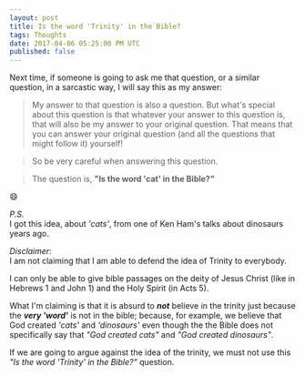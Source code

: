 ```yaml
---
layout: post
title: Is the word 'Trinity' in the Bible?
tags: Thoughts
date: 2017-04-06 05:25:00 PM UTC
published: false
---
```


<!-- April 7, 2017 01:25:00 AM Philippine Time -->

Next time, if someone is going to ask me that question, or a similar question, in a sarcastic way, I will say this as my answer:

<!--more-->

> My answer to that question is also a question. But what's special about this question is that whatever your answer to this question is, that will also be my answer to your original question. That means that you can answer your original question (and all the questions that might follow it) yourself!

> So be very careful when answering this question.

> The question is, **"Is the word 'cat' in the Bible?"**

:smile:

_P.S._
<br />
I got this idea, about _'cats'_, from one of Ken Ham's talks about dinosaurs years ago.

_Disclaimer:_
<br />
I am not claiming that I am able to defend the idea of Trinity to everybody. 

I can only be able to give bible passages on the deity of Jesus Christ (like in Hebrews 1 and John 1) and the Holy Spirit (in Acts 5).

What I'm claiming is that it is absurd to **_not_** believe in the trinity just because the _**very 'word'**_ is not in the bible; because, for example, we believe that God created _'cats'_ and _'dinosaurs'_ even though the the Bible does not specifically say that _"God created cats"_ and _"God created dinosaurs"_.

If we are going to argue against the idea of the trinity, we must not use this _"Is the word 'Trinity' in the Bible?"_ question.

